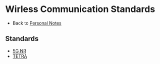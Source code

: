 # Wirless Communication Standards

- Back to [Personal Notes](../README.md)

## Standards

- [5G NR](5G_NR.md)
- [TETRA](TETRA.md)
